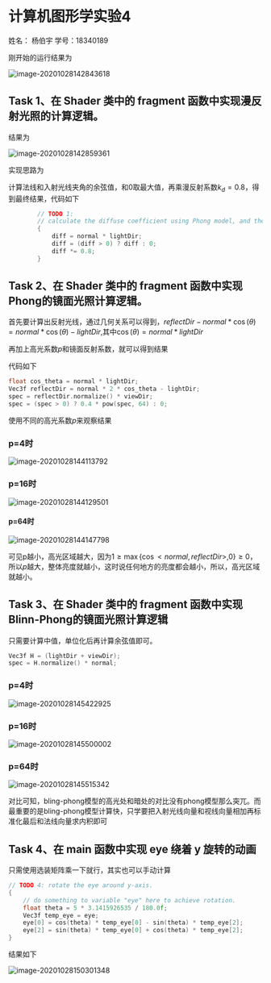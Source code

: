 # 计算机图形学实验4

姓名： 杨伯宇		学号：18340189





刚开始的运行结果为

![image-20201028142843618](/home/yby/.config/Typora/typora-user-images/image-20201028142843618.png)

## Task 1、在 Shader 类中的 fragment 函数中实现漫反射光照的计算逻辑。

结果为

![image-20201028142859361](/home/yby/.config/Typora/typora-user-images/image-20201028142859361.png)

实现思路为

计算法线和入射光线夹角的余弦值，和$0$取最大值，再乘漫反射系数$k_d=0.8$，得到最终结果，代码如下

```c++
        // TODO 1:
        // calculate the diffuse coefficient using Phong model, and then save it to diff.
        {
            diff = normal * lightDir;
            diff = (diff > 0) ? diff : 0;
            diff *= 0.8;
        }
```

## Task 2、在 Shader 类中的 fragment 函数中实现Phong的镜面光照计算逻辑。

首先要计算出反射光线，通过几何关系可以得到，$reflectDir-normal*\cos(\theta)=normal*\cos(\theta)-lightDir$,其中$\cos(\theta)=normal*lightDir$

再加上高光系数$p$和镜面反射系数，就可以得到结果

代码如下

```c++
float cos_theta = normal * lightDir;
Vec3f reflectDir = normal * 2 * cos_theta - lightDir;
spec = reflectDir.normalize() * viewDir;
spec = (spec > 0) ? 0.4 * pow(spec, 64) : 0;
```

使用不同的高光系数$p$来观察结果

### p=4时

![image-20201028144113792](/home/yby/.config/Typora/typora-user-images/image-20201028144113792.png)

### p=16时

![image-20201028144129501](/home/yby/.config/Typora/typora-user-images/image-20201028144129501.png)

#### p=64时

![image-20201028144147798](/home/yby/.config/Typora/typora-user-images/image-20201028144147798.png)

可见p越小，高光区域越大，因为$1\geq \max\{\cos<normal,reflectDir>,0\}\geq 0$，所以$p$越大，整体亮度就越小，这时说任何地方的亮度都会越小，所以，高光区域就越小。

## Task 3、在 Shader 类中的 fragment 函数中实现Blinn-Phong的镜面光照计算逻辑

只需要计算中值，单位化后再计算余弦值即可。

```c++
Vec3f H = (lightDir + viewDir);
spec = H.normalize() * normal;
```

### p=4时

![image-20201028145422925](/home/yby/.config/Typora/typora-user-images/image-20201028145422925.png)

### p=16时

![image-20201028145500002](/home/yby/.config/Typora/typora-user-images/image-20201028145500002.png)

### p=64时

![image-20201028145515342](/home/yby/.config/Typora/typora-user-images/image-20201028145515342.png)

对比可知，bling-phong模型的高光处和暗处的对比没有phong模型那么突兀。而最重要的是bling-phong模型计算快，只学要把入射光线向量和视线向量相加再标准化最后和法线向量求内积即可



## Task 4、在 main 函数中实现 eye 绕着 y 旋转的动画

只需使用选装矩阵乘一下就行，其实也可以手动计算

```c++
// TODO 4: rotate the eye around y-axis.
{
    // do something to variable "eye" here to achieve rotation.
    float theta = 5 * 3.1415926535 / 180.0f;
    Vec3f temp_eye = eye;
    eye[0] = cos(theta) * temp_eye[0] - sin(theta) * temp_eye[2];
    eye[2] = sin(theta) * temp_eye[0] + cos(theta) * temp_eye[2];
}
```

结果如下

![image-20201028150301348](/home/yby/.config/Typora/typora-user-images/image-20201028150301348.png)